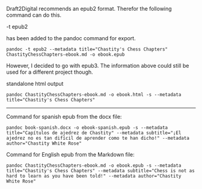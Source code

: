 Draft2Digital recommends an epub2 format. Therefor the following command can do this.

-t epub2

has been added to the pandoc command for export.

`pandoc -t epub2 --metadata title="Chastity's Chess Chapters" ChastityChessChapters-ebook.md -o ebook.epub`

However, I decided to go with epub3. The information above could still be used for a different project though.

standalone html output

`pandoc ChastityChessChapters-ebook.md -o ebook.html -s --metadata title="Chastity's Chess Chapters"`

---

Command for spanish epub from the docx file:

`pandoc book-spanish.docx -o ebook-spanish.epub -s --metadata title="Capítulos de ajedrez de Chastity" --metadata subtitle="¡El ajedrez no es tan difícil de aprender como te han dicho!" --metadata author="Chastity White Rose"`

Command for English epub from the Markdown file:

`pandoc ChastityChessChapters-ebook.md -o ebook.epub -s --metadata title="Chastity's Chess Chapters" --metadata subtitle="Chess is not as hard to learn as you have been told!" --metadata author="Chastity White Rose"`
